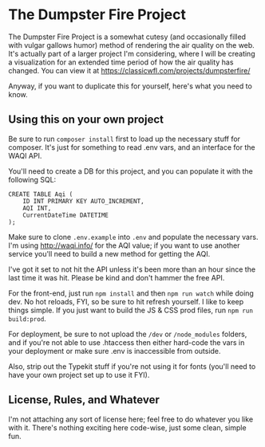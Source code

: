 
# The Dumpster Fire Project

The Dumpster Fire Project is a somewhat cutesy (and occasionally filled with vulgar gallows humor) method of rendering the air quality on the web. It's actually part of a larger project I'm considering, where I will be creating a visualization for an extended time period of how the air quality has changed. You can view it at https://classicwfl.com/projects/dumpsterfire/ 

Anyway, if you want to duplicate this for yourself, here's what you need to know.

## Using this on your own project

Be sure to run ```composer install``` first to load up the necessary stuff for composer. It's just for something to read .env vars, and an interface for the WAQI API.

You'll need to create a DB for this project, and you can populate it with the following SQL:

```
CREATE TABLE Aqi (
    ID INT PRIMARY KEY AUTO_INCREMENT,
    AQI INT,
    CurrentDateTime DATETIME
);
```

Make sure to clone ```.env.example``` into ```.env``` and populate the necessary vars. I'm using http://waqi.info/ for the AQI value; if you want to use another service you'll need to build a new method for getting the AQI.

I've got it set to not hit the API unless it's been more than an hour since the last time it was hit. Please be kind and don't hammer the free API.

For the front-end, just run ```npm install``` and then ```npm run watch``` while doing dev. No hot reloads, FYI, so be sure to hit refresh yourself. I like to keep things simple. If you just want to build the JS & CSS prod files, run ```npm run build:prod```.

For deployment, be sure to not upload the ```/dev``` or ```/node_modules``` folders, and if you're not able to use .htaccess then either hard-code the vars in your deployment or make sure .env is inaccessible from outside.

Also, strip out the Typekit stuff if you're not using it for fonts (you'll need to have your own project set up to use it FYI).

## License, Rules, and Whatever

I'm not attaching any sort of license here; feel free to do whatever you like with it. There's nothing exciting here code-wise, just some clean, simple fun.
